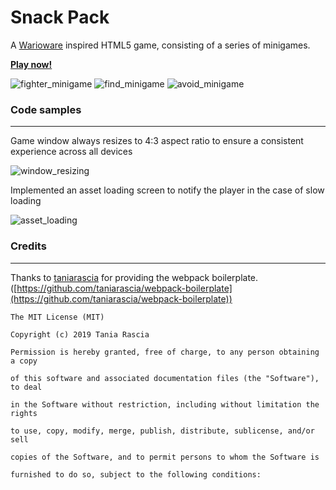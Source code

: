 
# Snack Pack


A [Warioware](https://youtu.be/DDeKBbFK9OM?t=6) inspired HTML5 game, consisting of a series of minigames.

[**Play now!**](https://jazhen.github.io/snack-pack/)


![fighter_minigame](https://user-images.githubusercontent.com/6326660/102146537-fe847780-3e1d-11eb-94ff-4c63a598b413.gif)
![find_minigame](https://user-images.githubusercontent.com/6326660/102146934-b9ad1080-3e1e-11eb-8139-ff5c836b7a10.gif)
![avoid_minigame](https://user-images.githubusercontent.com/6326660/102147025-e52ffb00-3e1e-11eb-8848-86e3cf0f9823.gif)

### Code samples

***

Game window always resizes to 4:3 aspect ratio to ensure a consistent experience across all devices

![window_resizing](https://user-images.githubusercontent.com/6326660/102144276-0fcb8500-3e1a-11eb-889b-8ed5b560bf74.png)



Implemented an asset loading screen to notify the player in the case of slow loading

![asset_loading](https://user-images.githubusercontent.com/6326660/102144282-122ddf00-3e1a-11eb-8144-a9491cdf4eba.png)



### Credits

***

Thanks to [taniarascia](https://github.com/taniarascia) for providing the webpack boilerplate. ([https://github.com/taniarascia/webpack-boilerplate](https://github.com/taniarascia/webpack-boilerplate))

```
The MIT License (MIT)

Copyright (c) 2019 Tania Rascia

Permission is hereby granted, free of charge, to any person obtaining a copy

of this software and associated documentation files (the "Software"), to deal

in the Software without restriction, including without limitation the rights

to use, copy, modify, merge, publish, distribute, sublicense, and/or sell

copies of the Software, and to permit persons to whom the Software is

furnished to do so, subject to the following conditions:
```
